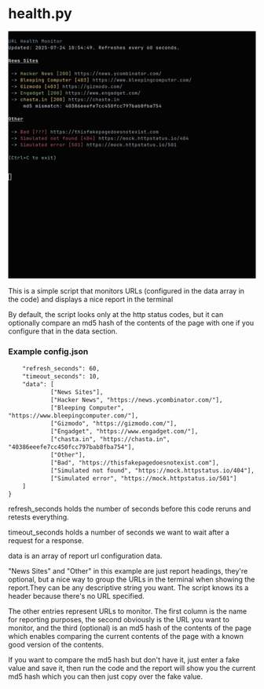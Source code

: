 # health.py

![Screenshot](screenshot.png)

This is a simple script that monitors URLs (configured in the data array in the code) and displays a nice report in the terminal

By default, the script looks only at the http status codes, but it can optionally compare an md5 hash of the contents of the page with one if you configure that in the data section. 

### Example config.json

```{
	"refresh_seconds": 60,
	"timeout_seconds": 10,
	"data": [
    		["News Sites"],
    		["Hacker News", "https://news.ycombinator.com/"],
    		["Bleeping Computer", "https://www.bleepingcomputer.com/"],
    		["Gizmodo", "https://gizmodo.com/"],
    		["Engadget", "https://www.engadget.com/"],
    		["chasta.in", "https://chasta.in", "40386eeefe7cc450fcc797bab8fba754"],
	    	["Other"],
	        ["Bad", "https://thisfakepagedoesnotexist.com"],
    		["Simulated not found", "https://mock.httpstatus.io/404"],
	    	["Simulated error", "https://mock.httpstatus.io/501"]
	]
}
```
refresh_seconds holds the number of seconds before this code reruns and retests everything.

timeout_seconds holds a number of seconds we want to wait after a request for a response.

data is an array of report url configuration data.

"News Sites" and "Other" in this example are just report headings, they're optional, but a nice way to group the URLs in the terminal when showing the report.They can be any descriptive string you want. The script knows its a header because there's no URL specified.

The other entries represent URLs to monitor. The first column is the name for reporting purposes, the second obviously is the URL you want to monitor, and the third (optional) is an md5 hash of the contents of the page which enables comparing the current contents of the page with a known good version of the contents.

If you want to compare the md5 hash but don't have it, just enter a fake value and save it, then run the code and the report will show you the current md5 hash which you can then just copy over the fake value.

